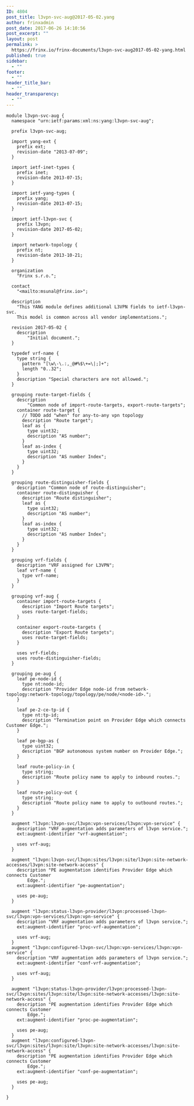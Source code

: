```yaml
---
ID: 4804
post_title: l3vpn-svc-aug@2017-05-02.yang
author: frinxadmin
post_date: 2017-06-26 14:10:56
post_excerpt: ""
layout: post
permalink: >
  https://frinx.io/frinx-documents/l3vpn-svc-aug2017-05-02-yang.html
published: true
sidebar:
  - ""
footer:
  - ""
header_title_bar:
  - ""
header_transparency:
  - ""
---
```

    module l3vpn-svc-aug {
      namespace "urn:ietf:params:xml:ns:yang:l3vpn-svc-aug";
    
      prefix l3vpn-svc-aug;
    
      import yang-ext {
        prefix ext;
        revision-date "2013-07-09";
      }
    
      import ietf-inet-types {
        prefix inet;
        revision-date 2013-07-15;
      }
    
      import ietf-yang-types {
        prefix yang;
        revision-date 2013-07-15;
      }
    
      import ietf-l3vpn-svc {
        prefix l3vpn;
        revision-date 2017-05-02;
      }
    
      import network-topology {
        prefix nt;
        revision-date 2013-10-21;
      }
    
      organization
        "Frinx s.r.o.";
    
      contact
        "<mailto:msunal@frinx.io>";
    
      description
        "This YANG module defines additional L3VPN fields to ietf-l3vpn-svc.
        This model is common across all vendor implementations.";
    
      revision 2017-05-02 {
        description
            "Initial document.";
      }
    
      typedef vrf-name {
        type string {
          pattern "[\w\-\.:,_@#%$\+=\|;]+";
          length "0..32";
        }
        description "Special characters are not allowed.";
      }
    
      grouping route-target-fields {
        description
            "Common node of import-route-targets, export-route-targets";
        container route-target {
          // TODO add "when" for any-to-any vpn topology
          description "Route target";
          leaf as {
            type uint32;
            description "AS number";
          }
          leaf as-index {
            type uint32;
            description "AS number Index";
          }
        }
      }
    
      grouping route-distinguisher-fields {
        description "Common node of route-distinguisher";
        container route-distinguisher {
          description "Route distinguisher";
          leaf as {
            type uint32;
            description "AS number";
          }
          leaf as-index {
            type uint32;
            description "AS number Index";
          }
        }
      }
    
      grouping vrf-fields {
        description "VRF assigned for L3VPN";
        leaf vrf-name {
          type vrf-name;
        }
      }
    
      grouping vrf-aug {
        container import-route-targets {
          description "Import Route targets";
          uses route-target-fields;
        }
    
        container export-route-targets {
          description "Export Route targets";
          uses route-target-fields;
        }
    
        uses vrf-fields;
        uses route-distinguisher-fields;
      }
    
      grouping pe-aug {
        leaf pe-node-id {
          type nt:node-id;
          description "Provider Edge node-id from network-topology:network-topology/topology/pe/node/<node-id>.";
        }
    
        leaf pe-2-ce-tp-id {
          type nt:tp-id;
          description "Termination point on Provider Edge which connects Customer Edge.";
        }
    
        leaf pe-bgp-as {
          type uint32;
          description "BGP autonomous system number on Provider Edge.";
        }
    
        leaf route-policy-in {
          type string;
          description "Route policy name to apply to inbound routes.";
        }
    
        leaf route-policy-out {
          type string;
          description "Route policy name to apply to outbound routes.";
        }
      }
    
      augment "l3vpn:l3vpn-svc/l3vpn:vpn-services/l3vpn:vpn-service" {
        description "VRF augmentation adds parameters of l3vpn service.";
        ext:augment-identifier "vrf-augmentation";
    
        uses vrf-aug;
      }
    
      augment "l3vpn:l3vpn-svc/l3vpn:sites/l3vpn:site/l3vpn:site-network-accesses/l3vpn:site-network-access" {
        description "PE augmentation identifies Provider Edge which connects Customer
            Edge.";
        ext:augment-identifier "pe-augmentation";
    
        uses pe-aug;
      }
    
      augment "l3vpn:status-l3vpn-provider/l3vpn:processed-l3vpn-svc/l3vpn:vpn-services/l3vpn:vpn-service" {
        description "VRF augmentation adds parameters of l3vpn service.";
        ext:augment-identifier "proc-vrf-augmentation";
    
        uses vrf-aug;
      }
      augment "l3vpn:configured-l3vpn-svc/l3vpn:vpn-services/l3vpn:vpn-service" {
        description "VRF augmentation adds parameters of l3vpn service.";
        ext:augment-identifier "conf-vrf-augmentation";
    
        uses vrf-aug;
      }
    
      augment "l3vpn:status-l3vpn-provider/l3vpn:processed-l3vpn-svc/l3vpn:sites/l3vpn:site/l3vpn:site-network-accesses/l3vpn:site-network-access" {
        description "PE augmentation identifies Provider Edge which connects Customer
            Edge.";
        ext:augment-identifier "proc-pe-augmentation";
    
        uses pe-aug;
      }
      augment "l3vpn:configured-l3vpn-svc/l3vpn:sites/l3vpn:site/l3vpn:site-network-accesses/l3vpn:site-network-access" {
        description "PE augmentation identifies Provider Edge which connects Customer
            Edge.";
        ext:augment-identifier "conf-pe-augmentation";
    
        uses pe-aug;
      }
    
    }
